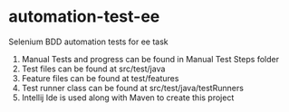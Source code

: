 # automation-test-ee
Selenium BDD automation tests for ee task

1. Manual Tests and progress can be found in Manual Test Steps folder
2. Test files can be found at src/test/java
3. Feature files can be found at test/features
4. Test runner class can be found at src/test/java/testRunners
5. Intellij Ide is used along with Maven to create this project
